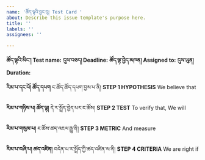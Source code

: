 ```yaml
---
name: 'ཚོད་ལྟའི་བྱང་བུ། Test Card '
about: Describe this issue template's purpose here.
title: ''
labels: ''
assignees: ''

---
```


**ཚོད་ལྟའི་མིང་། Test name:**
**དུས་བཅད། Deadline:**
**ཚོད་ལྟ་བྱེད་མཁན། Assigned to:**
**དུས་ཡུན། Duration:**

**རིམ་པ་དང་པོ། ཚོད་དཔག** ང་ཚོད་ཚོད་དཔག་བྱས་པ་ནི།
**STEP 1 HYPOTHESIS** We believe that

**རིམ་པ་གཉིས་པ། ཚོད་ལྟ།** དེ་ར་སྤྲོད་བྱེད་པར་ང་ཚོས།
**STEP 2 TEST** To verify that, We will

**རིམ་པ་གསུམ་པ།** ང་ཚོས་ཚད་འཇལ་རྒྱུ་ནི།
**STEP 3 METRIC** And measure

**རིམ་པ་བཞི་པ། ཚད་འཛིན།** བདེན་པ་ར་སྤྲོད་ཀྱི་ཚད་འཛིན་ས་ནི།
**STEP 4 CRITERIA** We are right if
